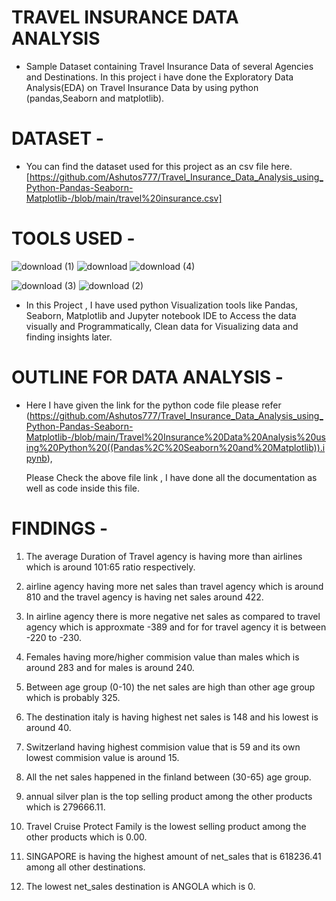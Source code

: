 # TRAVEL INSURANCE DATA ANALYSIS
* Sample Dataset containing Travel Insurance Data of several Agencies and Destinations. In this project i have done
    the Exploratory Data Analysis(EDA) on Travel Insurance Data by using python (pandas,Seaborn and matplotlib).
#  DATASET -
* You can find the dataset used for this project as an csv file here. [https://github.com/Ashutos777/Travel_Insurance_Data_Analysis_using_Python-Pandas-Seaborn-Matplotlib-/blob/main/travel%20insurance.csv]

# TOOLS USED -
 ![download (1)](https://user-images.githubusercontent.com/111995863/189417908-48e9980b-efde-4d67-b60d-e6a9404c2973.png)
 ![download](https://user-images.githubusercontent.com/111995863/189417978-6dd907b2-a16a-4cf0-a347-f12232e7b8ab.png)
 ![download (4)](https://user-images.githubusercontent.com/111995863/189420467-d6a0e563-e309-4de0-8f68-65018b5cea47.png)

 
 ![download (3)](https://user-images.githubusercontent.com/111995863/189418106-bfb7a2c9-b7e2-4b5c-8226-5a4c0a55319b.png)
![download (2)](https://user-images.githubusercontent.com/111995863/189418070-b06d07c9-7be1-4f7d-86d3-9e9670794bf6.png)


* In this Project , I have used python Visualization tools like Pandas, Seaborn, Matplotlib and Jupyter notebook IDE to Access the data visually and Programmatically,     Clean data for Visualizing data and finding insights later. 
   
   
  
 # OUTLINE FOR DATA ANALYSIS -
 
 * Here I have given the link for the python code file please refer (https://github.com/Ashutos777/Travel_Insurance_Data_Analysis_using_Python-Pandas-Seaborn-Matplotlib-/blob/main/Travel%20Insurance%20Data%20Analysis%20using%20Python%20((Pandas%2C%20Seaborn%20and%20Matplotlib)).ipynb),
 
   Please Check the above file link , I have done all the documentation as well as code inside this file.  

  # FINDINGS -
   
   1. The average Duration of Travel agency is having more than airlines which is around 101:65 ratio respectively.

   2. airline agency having more net sales than travel agency which is around 810 and the travel agency is having net sales around 422.

   3. In airline agency there is more negative net sales as compared to travel agency which is approxmate -389 and for for travel agency it is between -220 to -230.

   4. Females having more/higher commision value than males which is around 283 and for males is around 240.

   5. Between age group (0-10) the net sales are high than other age group which is probably 325.

   6. The destination italy is having highest net sales is 148 and his lowest is around 40.

   7. Switzerland having highest commision value that is 59 and its own lowest commision value is around 15.

   8. All the net sales happened in the finland between (30-65) age group.

   9. annual silver plan is the top selling product among the other products which is 279666.11.

  10. Travel Cruise Protect Family is the lowest selling product among the other products which is 0.00.

  11. SINGAPORE is having the highest amount of net_sales that is 618236.41 among all other destinations.

  12. The lowest net_sales destination is ANGOLA which is 0.
